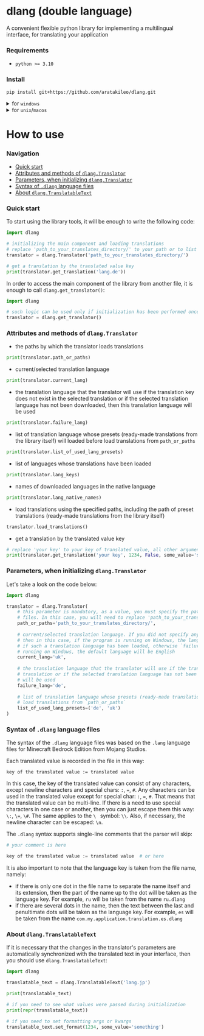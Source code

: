 # dlang (double language)
A convenient flexible python library for implementing a multilingual interface, for translating your application

### Requirements
- `python >= 3.10`

### Install
```
pip install git+https://github.com/aratakileo/dlang.git
```

<details>
  <summary>for <code>windows</code></summary>
  

```
py -m pip install git+https://github.com/aratakileo/dlang.git
```
</details>

<details>
  <summary>for <code>unix</code>/<code>macos</code></summary>
  

```
python3 -m pip install git+https://github.com/aratakileo/dlang.git
```
</details>

# How to use
### Navigation
- [Quick start](#quick-start)
- [Attributes and methods of `dlang.Translator`](#attributes-and-methods-of-dlangtranslator)
- [Parameters, when initializing `dlang.Translator`](#parameters-when-initializing-dlangtranslator)
- [Syntax of `.dlang` language files](#syntax-of-dlang-language-files)
- [About `dlang.TranslatableText`](#about-dlangtranslatabletext)

### Quick start
To start using the library tools, it will be enough to write the following code:
```py
import dlang

# initializing the main component and loading translations
# replace 'path_to_your_translates_directory/' to your path or to list of path
translator = dlang.Translator('path_to_your_translates_directory/')

# get a translation by the translated value key
print(translator.get_translation('lang.de'))
```
In order to access the main component of the library from another file, it is enough to call `dlang.get_translator()`:
```py
import dlang

# such logic can be used only if initialization has been performed once, as in the code above
translator = dlang.get_translator()
```

### Attributes and methods of `dlang.Translator`
- the paths by which the translator loads translations
```py
print(translator.path_or_paths)
```
- current/selected translation language
```py
print(translator.current_lang)
```
- the translation language that the translator will use if the translation key does not exist in the selected translation or if the selected translation language has not been downloaded, then this translation language will be used
```py
print(translator.failure_lang)
```
- list of translation language whose presets (ready-made translations from the library itself) will loaded before load translations from `path_or_paths`
```py
print(translator.list_of_used_lang_presets)
```
- list of languages whose translations have been loaded
```py
print(translator.lang_keys)
```
- names of downloaded languages in the native language
```py
print(translator.lang_native_names)
```
- load translations using the specified paths, including the path of preset translations (ready-made translations from the library itself)
```py
translator.load_translations()
```
- get a translation by the translated value key
```py
# replace 'your key' to your key of translated value, all other arguments after first are specified here for example
print(translator.get_translation('your key', 1234, False, some_value='something', last_some_value=(5, 6, 7, 8)))
```

### Parameters, when initializing `dlang.Translator`
Let's take a look on the code below:
```py
import dlang

translator = dlang.Translator(
    # this parameter is mandatory, as a value, you must specify the path or a list of paths to folders with translation 
    # files. In this case, you will need to replace 'path_to_your_translates_directory/' with your value
    path_or_paths='path_to_your_translates_directory/',
    
    # current/selected translation language. If you did not specify anything, or specified the value `...` (Ellipsis), 
    # then in this case, if the program is running on Windows, the language will be set as in the user's system, 
    # if such a translation language has been loaded, otherwise `failure_language` will be set. If the program is not 
    # running on Windows, the default language will be English
    current_lang='uk',
    
    # the translation language that the translator will use if the translation key does not exist in the selected 
    # translation or if the selected translation language has not been downloaded, then this translation language 
    # will be used
    failure_lang='de',
    
    # list of translation language whose presets (ready-made translations from the library itself) will loaded before 
    # load translations from `path_or_paths`
    list_of_used_lang_presets=('de', 'uk')
)
```

### Syntax of `.dlang` language files
The syntax of the `.dlang` language files was based on the `.lang` language files for Minecraft Bedrock Edition from Mojang Studios.

Each translated value is recorded in the file in this way:
```
key of the translated value := translated value
```
In this case, the key of the translated value can consist of any characters, except newline characters and special chars: `:`, `=`, `#`. Any characters can be used in the translated value except for special char: `:`, `=`, `#`. That means that the translated value can be multi-line. If there is a need to use special characters in one case or another, then you can just escape them this way: `\:`, `\=`, `\#`. The same applies to the `\ ` symbol: `\\`. Also, if necessary, the newline character can be escaped: `\n`.

The `.dlang` syntax supports single-line comments that the parser will skip:
```py
# your comment is here

key of the translated value := translated value  # or here
```
It is also important to note that the language key is taken from the file name, namely:
- if there is only one dot in the file name to separate the name itself and its extension, then the part of the name up to the dot will be taken as the language key. For example, `ru` will be taken from the name `ru.dlang`
- if there are several dots in the name, then the text between the last and penultimate dots will be taken as the language key. For example, `es` will be taken from the name `com.my.application.translation.es.dlang`

### About `dlang.TranslatableText`
If it is necessary that the changes in the translator's parameters are automatically synchronized with the translated text in your interface, then you should use `dlang.TranslatableText`:
```py
import dlang

translatable_text = dlang.TranslatableText('lang.jp')

print(translatable_text)

# if you need to see what values were passed during initialization
print(repr(translatable_text))

# if you need to set formatting args or kwargs
translatable_text.set_format(1234, some_value='something')
```
